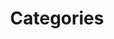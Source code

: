 ---
layout: categories
title: "Categories"
permalink: /categories/
redirect_from: /categories
toc: false
---